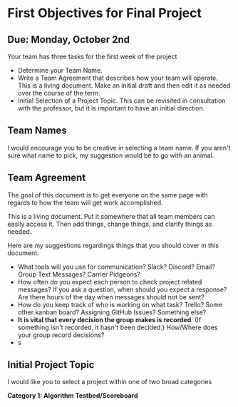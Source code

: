 # First Objectives for Final Project

## Due: Monday, October 2nd

Your team has three tasks for the first week of the project

- Determine your Team Name. 
- Write a Team Agreement that describes how your team will operate. This is a living document. Make an initial draft and then edit it as needed over the course of the term.
- Initial Selection of a Project Topic. This can be revisited in consultation with the professor, but it is important to have an initial direction.

## Team Names

I would encourage you to be creative in selecting a team name. If you aren't sure what name to pick, my suggestion would be to go with an animal. 

## Team Agreement

The goal of this document is to get everyone on the same page with regards to how the team will get work accomplished.

This is a living document. Put it somewhere that all team members can easily access it. Then add things, change things, and clarify things as needed. 

Here are my suggestions regardings things that you should cover in this document.

- What tools will you use for communication? Slack? Discord? Email? Group Text Messages? Carrier Pidgeons?
- How often do you expect each person to check project related messages? If you ask a question, when should you expect a response? Are there hours of the day when messages should not be sent?
- How do you keep track of who is working on what task? Trello? Some other kanban board? Assigning GitHub Issues? Something else?
- **It is vital that every decision the group makes is recorded**. (If something isn't recorded, it hasn't been decided.) How/Where does your group record decisions?
- s

## Initial Project Topic

I would like you to select a project within one of two broad categories

**Category 1: Algorithm Testbed/Scoreboard** 
